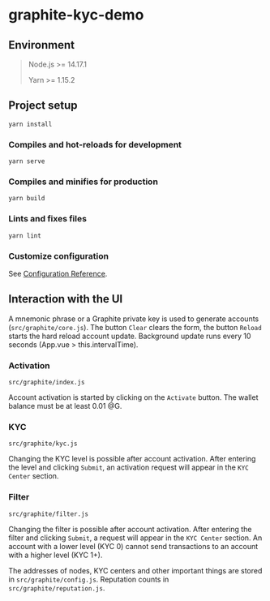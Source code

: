 # graphite-kyc-demo

## Environment
> Node.js >= 14.17.1
> 
> Yarn >= 1.15.2

## Project setup
```
yarn install
```

### Compiles and hot-reloads for development
```
yarn serve
```

### Compiles and minifies for production
```
yarn build
```

### Lints and fixes files
```
yarn lint
```

### Customize configuration
See [Configuration Reference](https://cli.vuejs.org/config/).

## Interaction with the UI

A mnemonic phrase or a Graphite private key is used to generate accounts (`src/graphite/core.js`).
The button `Clear` clears the form, the button `Reload` starts the hard reload account update.
Background update runs every 10 seconds (App.vue > this.intervalTime). 

### Activation
`src/graphite/index.js`

Account activation is started by clicking on the `Activate` button. The wallet balance must be at least 0.01 @G.

### KYC
`src/graphite/kyc.js`

Changing the KYC level is possible after account activation. After entering the level and clicking `Submit`, an activation request will appear in the `KYC Center` section.

### Filter
`src/graphite/filter.js`

Changing the filter is possible after account activation. After entering the filter and clicking `Submit`, a request will appear in the `KYC Center` section.
An account with a lower level (KYC 0) cannot send transactions to an account with a higher level (KYC 1+).

The addresses of nodes, KYC centers and other important things are stored in `src/graphite/config.js`.
Reputation counts in `src/graphite/reputation.js`.
